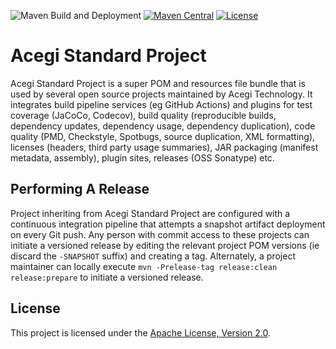 ![Maven Build and Deployment](https://github.com/acegi/acegi-standard-project/workflows/Maven%20Build%20and%20Deployment/badge.svg)
[![Maven Central](https://img.shields.io/maven-central/v/au.com.acegi/acegi-standard-project.svg?maxAge=3600)](http://search.maven.org/#search%7Cga%7C1%7Cg%3A%22au.com.acegi%22%20AND%20a%3A%22acegi-standard-project%22)
[![License](https://img.shields.io/hexpm/l/plug.svg?maxAge=2592000)](http://www.apache.org/licenses/LICENSE-2.0.txt)

# Acegi Standard Project

Acegi Standard Project is a super POM and resources file bundle that is used by
several open source projects maintained by Acegi Technology. It integrates build
pipeline services (eg GitHub Actions) and plugins for test coverage (JaCoCo,
Codecov), build quality (reproducible builds, dependency updates, dependency
usage, dependency duplication), code quality (PMD, Checkstyle, Spotbugs, source
duplication, XML formatting), licenses (headers, third party usage summaries),
JAR packaging (manifest metadata, assembly), plugin sites, releases (OSS
Sonatype) etc.

## Performing A Release

Project inheriting from Acegi Standard Project are configured with a continuous
integration pipeline that attempts a snapshot artifact deployment on every Git
push. Any person with commit access to these projects can initiate a versioned
release by editing the relevant project POM versions (ie discard the `-SNAPSHOT`
suffix) and creating a tag. Alternately, a project maintainer can locally
execute `mvn -Prelease-tag release:clean release:prepare` to initiate a
versioned release.

## License

This project is licensed under the
[Apache License, Version 2.0](http://www.apache.org/licenses/LICENSE-2.0.html).
